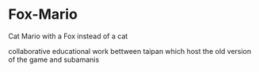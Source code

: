 # Fox-Mario
Cat Mario with a Fox instead of a cat

collaborative educational work bettween taipan which host the old version of the game and subamanis
